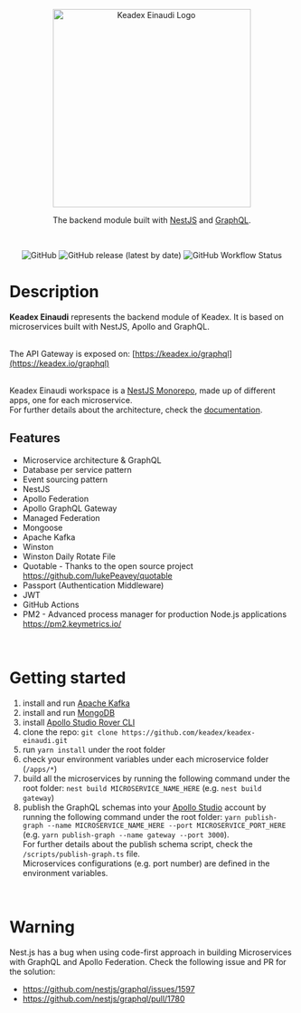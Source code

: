 <p align="center">
  <a href="https://keadex.io/kealab#keadex-einaudi" target="blank"><img src="https://keadex.io:2053/uploads/keadex_einaudi_dark_6b14683d67.png" width="350" alt="Keadex Einaudi Logo" /></a>
</p>
<p align="center">The backend module built with <a href="https://nestjs.com/" target="_blank">NestJS</a> and <a href="https://graphql.org/" target="_blank">GraphQL</a>.</p>
</br>

<div align="center">

![GitHub](https://img.shields.io/github/license/keadex/keadex-einaudi)
![GitHub release (latest by date)](https://img.shields.io/github/v/release/keadex/keadex-einaudi)
![GitHub Workflow Status](https://img.shields.io/github/workflow/status/keadex/keadex-einaudi/ci-cd)

</div>

# Description

**Keadex Einaudi** represents the backend module of Keadex. It is based on microservices built with NestJS, Apollo and GraphQL.</br></br>

The API Gateway is exposed on: [https://keadex.io/graphql](https://keadex.io/graphql)</br></br>

Keadex Einaudi workspace is a [NestJS Monorepo](https://docs.nestjs.com/cli/monorepo#monorepo-mode), made up of different apps, one for each microservice.</br>
For further details about the architecture, check the [documentation](https://keadex.io/kealab#keadex-einaudi).

## Features
- Microservice architecture &amp; GraphQL
- Database per service pattern
- Event sourcing pattern
- NestJS
- Apollo Federation
- Apollo GraphQL Gateway
- Managed Federation
- Mongoose
- Apache Kafka
- Winston
- Winston Daily Rotate File
- Quotable - Thanks to the open source project https://github.com/lukePeavey/quotable
- Passport (Authentication Middleware)
- JWT
- GitHub Actions
- PM2 - Advanced process manager for production Node.js applications https://pm2.keymetrics.io/
</br>

# Getting started

1. install and run [Apache Kafka](https://kafka.apache.org/)
2. install and run [MongoDB](https://www.mongodb.com/)
3. install [Apollo Studio Rover CLI](https://www.apollographql.com/docs/rover/getting-started#installation-methods)
4. clone the repo: `git clone https://github.com/keadex/keadex-einaudi.git`
5. run `yarn install` under the root folder
6. check your environment variables under each microservice folder (`/apps/*`)
7. build all the microservices by running the following command under the root folder: `nest build MICROSERVICE_NAME_HERE` (e.g. `nest build gateway`)
8. publish the GraphQL schemas into your [Apollo Studio](https://www.apollographql.com/docs/studio/) account by running the following command under the root folder: `yarn publish-graph --name MICROSERVICE_NAME_HERE --port MICROSERVICE_PORT_HERE` (e.g. `yarn publish-graph --name gateway --port 3000`).</br>
For further details about the publish schema script, check the `/scripts/publish-graph.ts` file.</br>
Microservices configurations (e.g. port number) are defined in the environment variables.
</br>

# Warning
Nest.js has a bug when using code-first approach in building Microservices with GraphQL and Apollo Federation.
Check the following issue and PR for the solution:
  - https://github.com/nestjs/graphql/issues/1597
  - https://github.com/nestjs/graphql/pull/1780

